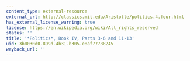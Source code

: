 ```yaml
---
content_type: external-resource
external_url: http://classics.mit.edu/Aristotle/politics.4.four.html
has_external_license_warning: true
license: https://en.wikipedia.org/wiki/All_rights_reserved
status: ''
title: '*Politics*, Book IV, Parts 3-6 and 11-13'
uid: 3b0030d0-899d-4b31-b305-e8af77788245
wayback_url: ''
---
```

